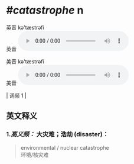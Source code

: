 # ***\#catastrophe*** n
英音 kə'tæstrəfi  
英音
<audio src="./media/catastrophe-B.aac" controls="controls"></audio>

美音 kə'tæstrəfi  
美音
<audio src="./media/catastrophe.aac" controls="controls"></audio>



| 词频 1 |  

英文释义
---
### 1.*高义频：* **大灾难；浩劫 (disaster)：**  

 > environmental / nuclear catastrophe   
 > 环境/核灾难    


